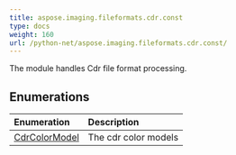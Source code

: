```yaml
---
title: aspose.imaging.fileformats.cdr.const
type: docs
weight: 160
url: /python-net/aspose.imaging.fileformats.cdr.const/
---
```



The module handles Cdr file format processing.

## **Enumerations**
|**Enumeration**|**Description**|
| :- | :- |
| [CdrColorModel](/imaging/python-net/aspose.imaging.fileformats.cdr.const/cdrcolormodel/) | The cdr color models |
